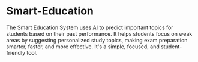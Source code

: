 # Smart-Education
The Smart Education System uses AI to predict important topics for students based on their past performance. It helps students focus on weak areas by suggesting personalized study topics, making exam preparation smarter, faster, and more effective. It's a simple, focused, and student-friendly tool.

